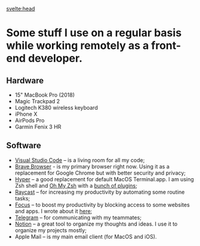 <svelte:head>

  <title>Uses</title>
  <meta name="Description" content="Some stuff I use on a regular basis while working remotely as a front-end developer." />
</svelte:head>

# Some stuff I use on a regular basis while working remotely as a front-end developer.

## Hardware

- 15" MacBook Pro (2018)
- Magic Trackpad 2
- Logitech K380 wireless keyboard
- iPhone X
- AirPods Pro
- Garmin Fenix 3 HR

## Software

- [Visual Studio Code](https://code.visualstudio.com/) – is a living room for all my code;
- [Brave Browser](https://brave.com/) - is my primary browser right now. Using it as a replacement for Google Chrome but with better security and privacy;
- [Hyper](https://hyper.is/) – a good replacement for default MacOS Terminal.app. I am using Zsh shell and [Oh My Zsh](https://ohmyz.sh/) with a [bunch of plugins](https://github.com/soul-wish/dotfiles/blob/master/.hyper.js);
- [Raycast](https://www.raycast.com/) – for increasing my productivity by automating some routine tasks;
- [Focus](https://heyfocus.com/) – to boost my productivity by blocking access to some websites and apps. I wrote about it [here](/productivity-and-focus);
- [Telegram](https://slack.com/) – for communicating with my teammates;
- [Notion](https://www.notion.so/) – a great tool to organize my thoughts and ideas. I use it to organize my projects mostly;
- Apple Mail – is my main email client (for MacOS and iOS).
